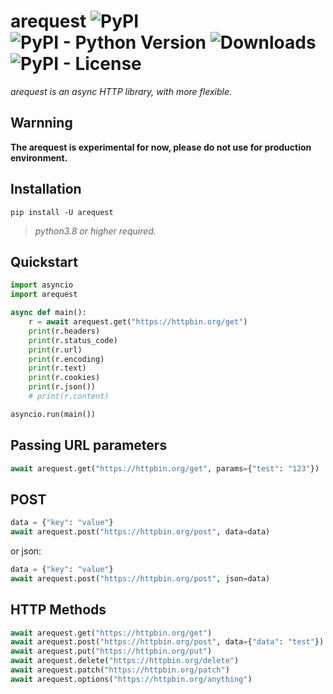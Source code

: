 # arequest ![PyPI](https://img.shields.io/pypi/v/arequest) ![PyPI - Python Version](https://img.shields.io/pypi/pyversions/arequest) ![Downloads](https://pepy.tech/badge/arequest) ![PyPI - License](https://img.shields.io/pypi/l/arequest)

_arequest is an async HTTP library, with more flexible._  


## Warnning

**The arequest is experimental for now, please do not use for production environment.**


## Installation

`pip install -U arequest`  
  
> *python3.8 or higher required.*  


## Quickstart

``` python
import asyncio
import arequest

async def main():
    r = await arequest.get("https://httpbin.org/get")
    print(r.headers)
    print(r.status_code)
    print(r.url)
    print(r.encoding)
    print(r.text)
    print(r.cookies)
    print(r.json())
    # print(r.content)

asyncio.run(main())
```


## Passing URL parameters

``` python
await arequest.get("https://httpbin.org/get", params={"test": "123"})
```


## POST

``` python
data = {"key": "value"}
await arequest.post("https://httpbin.org/post", data=data)
```

or json:

``` python
data = {"key": "value"}
await arequest.post("https://httpbin.org/post", json=data)
```


## HTTP Methods
``` python
await arequest.get("https://httpbin.org/get")
await arequest.post("https://httpbin.org/post", data={"data": "test"})
await arequest.put("https://httpbin.org/put")
await arequest.delete("https://httpbin.org/delete")
await arequest.patch("https://httpbin.org/patch")
await arequest.options("https://httpbin.org/anything")
```





